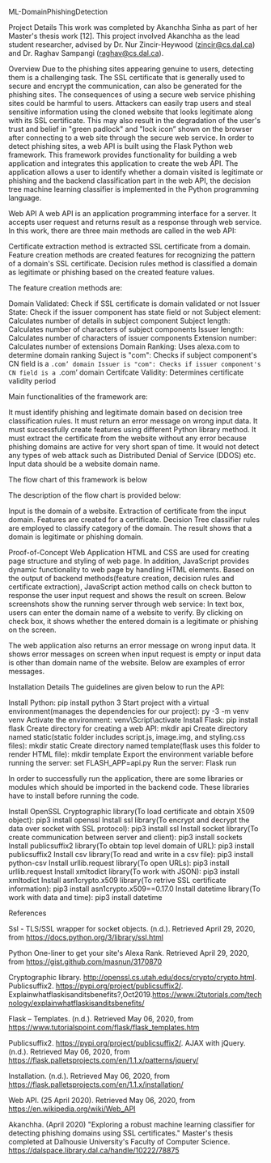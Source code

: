 ML-DomainPhishingDetection

Project Details
This work was completed by Akanchha Sinha as part of her Master's thesis work [12]. This project involved Akanchha as the lead student researcher, advised by Dr. Nur Zincir-Heywood (zincir@cs.dal.ca) and Dr. Raghav Sampangi (raghav@cs.dal.ca).

Overview
Due to the phishing sites appearing genuine to users, detecting them is a challenging
task. The SSL certificate that is generally used to secure and encrypt the communication,
can also be generated for the phishing sites. The consequences of using a secure web service
phishing sites could be harmful to users.
Attackers can easily trap users and steal sensitive information using the cloned website that looks legitimate along with its SSL certificate.
This may also result in the degradation of the user's trust and belief in "green padlock" and
"lock icon” shown on the browser after connecting to a web site through the secure web service.
In order to detect phishing sites, a web API is built using the Flask Python web framework.
This framework provides functionality for building a web application and integrates this application to create the web API.
The application allows a user to identify whether a domain visited is legitimate or phishing
and the backend classification part in the web API, the decision tree machine learning classifier is implemented in the Python programming language.

Web API
A web API is an application programming interface for a server. It accepts user request and returns result as a response through web service.
In this work, there are three main methods are called in the web API:

Certificate extraction method is extracted SSL certificate from a domain.
Feature creation methods are created features for recognizing the pattern of a domain's SSL certificate.
Decision rules method is classified a domain as legitimate or phishing based on the created feature values.

The feature creation methods are:

Domain Validated: Check if SSL certificate is domain validated or not
Issuer State: Check if the issuer component has state field or not
Subject element: Calculates number of details in subject component
Subject length: Calculates number of characters of subject components
Issuer length: Calculates number of characters of issuer components
Extension number: Calculates number of extensions
Domain Ranking: Uses alexa.com to determine domain ranking
Suject is "com": Checks if subject component's CN field is a `.com’ domain
Issuer is "com": Checks if issuer component's CN field is a `.com’ domain
Certifcate Validity: Determines certificate validity period

Main functionalities of the framework are:

It must identify phishing and legitimate domain based on decision tree classification rules.
It must return an error message on wrong input data.
It must successfully create features using different Python library method.
It must extract the certificate from the website without any error because phishing domains are active for very short span of time.
It would not detect any types of web attack such as Distributed Denial of Service (DDOS) etc.
Input data should be a website domain name.

The flow chart of this framework is below

The description of the flow chart is provided below:

Input is the domain of a website.
Extraction of certificate from the input domain.
Features are created for a certificate.
Decision Tree classifier rules are employed to classify category of the domain.
The result shows that a domain is legitimate or phishing domain.


Proof-of-Concept Web Application
HTML and CSS are used for creating page structure and styling of web page.
In addition, JavaScript provides dynamic functionality to web page by handling HTML elements.
Based on the output of backend methods(feature creation, decision rules and certificate extraction), JavaScript action method calls on check button to response the user input request and shows the result on screen.
Below screenshots show the running server through web service:
In text box, users can enter the domain name of a website to verify. By clicking on check box, it shows whether the entered domain is a legitimate or phishing on the screen.


The web application also returns an error message on wrong input data.
It shows error messages on screen when input request is empty or input data is other than domain name of the website.
Below are examples of error messages.



Installation Details
The guidelines are given below to run the API:

Install Python: pip install python 3
Start project with a virtual environment(manages the dependencies for our project): py -3 -m venv venv
Activate the environment: venv\Script\activate
Install Flask: pip install flask
Create directory for creating a web API: mkdir api
Create directory named static(static folder includes
script.js, image.img, and styling.css files): mkdir static
Create directory named template(flask uses this folder to render HTML file): mkdir template
Export the environment variable before running the server: set FLASH_APP=api.py
Run the server: Flask run

In order to successfully run the application, there are some libraries or modules which should be imported in the backend code.
These libraries have to install before running the code.

Install OpenSSL Cryptographic library(To load certificate and obtain X509 object): pip3 install openssl
Install ssl library(To encrypt and decrypt the data over socket with SSL protocol): pip3 install ssl
Install socket library(To create communication between server and client): pip3 install sockets
Install publicsuffix2 library(To obtain top level domain of URL): pip3 install publicsuffix2
Install csv library(To read and write in a csv file): pip3 install python-csv
Install urllib.request library(To open URLs): pip3 install urllib.request
Install xmltodict library(To work with JSON): pip3 install xmltodict
Install asn1crypto.x509 library(To retrive SSL certificate information): pip3 install asn1crypto.x509==0.17.0
Install datetime library(To work with data and time): pip3 install datetime

References

Ssl - TLS/SSL wrapper for socket objects. (n.d.). Retrieved April 29, 2020, from https://docs.python.org/3/library/ssl.html

Python One-liner to get your site's Alexa Rank. Retrieved April 29, 2020, from https://gist.github.com/masnun/3170870

Cryptographic library.  http://openssl.cs.utah.edu/docs/crypto/crypto.html.
Publicsuffix2.  https://pypi.org/project/publicsuffix2/.
Explainwhatflaskisanditsbenefits?,Oct2019.https://www.i2tutorials.com/technology/explainwhatflaskisanditsbenefits/

Flask – Templates. (n.d.). Retrieved May 06, 2020, from https://www.tutorialspoint.com/flask/flask_templates.htm

Publicsuffix2.  https://pypi.org/project/publicsuffix2/.
AJAX with jQuery. (n.d.). Retrieved May 06, 2020, from https://flask.palletsprojects.com/en/1.1.x/patterns/jquery/

Installation. (n.d.). Retrieved May 06, 2020, from https://flask.palletsprojects.com/en/1.1.x/installation/

Web API. (25 April 2020). Retrieved May 06, 2020, from https://en.wikipedia.org/wiki/Web_API

Akanchha. (April 2020) "Exploring a robust machine learning classifier for detecting phishing domains using SSL certificates." Master's thesis completed at Dalhousie University's Faculty of Computer Science. https://dalspace.library.dal.ca/handle/10222/78875
